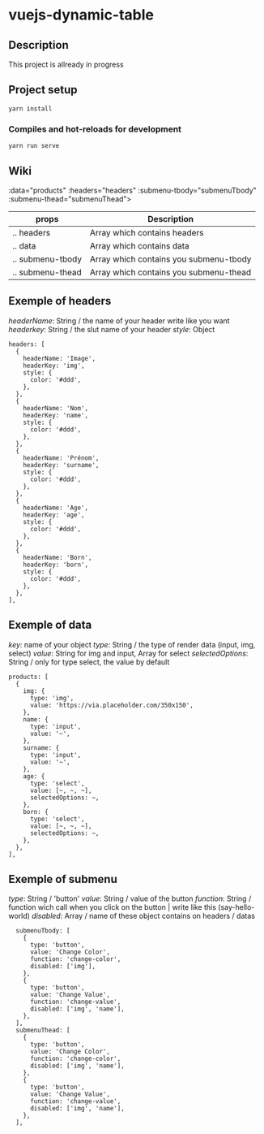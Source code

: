 # vuejs-dynamic-table

## Description

This project is allready in progress

## Project setup
```
yarn install
```

### Compiles and hot-reloads for development
```
yarn run serve
```
<!-- 
### Compiles and minifies for production
```
yarn run build
```

### Run your tests
```
yarn run test
```

### Lints and fixes files
```
yarn run lint
``` -->

## Wiki

:data="products" :headers="headers" :submenu-tbody="submenuTbody" :submenu-thead="submenuThead"></vue-table>

props               | Description
--------------------|-------------------------
  .. headers        | Array which contains headers
  .. data           | Array which contains data
  .. submenu-tbody  | Array which contains you submenu-tbody
  .. submenu-thead  | Array which contains you submenu-thead
  


## Exemple of headers

*headerName*: String / the name of your header write like you want
*headerkey*: String / the slut name of your header
*style*: Object

```
headers: [
  {
    headerName: 'Image',
    headerKey: 'img',
    style: {
      color: '#ddd',
    },
  },
  {
    headerName: 'Nom',
    headerKey: 'name',
    style: {
      color: '#ddd',
    },
  },
  {
    headerName: 'Prénom',
    headerKey: 'surname',
    style: {
      color: '#ddd',
    },
  },
  {
    headerName: 'Age',
    headerKey: 'age',
    style: {
      color: '#ddd',
    },
  },
  {
    headerName: 'Born',
    headerKey: 'born',
    style: {
      color: '#ddd',
    },
  },
],
```

## Exemple of data

*key*: name of your object
*type*: String / the type of render data (input, img, select)
*value*: String for img and input, Array for select
*selectedOptions*: String / only for type select, the value by default

```
products: [
  {
    img: {
      type: 'img',
      value: 'https://via.placeholder.com/350x150',
    },
    name: {
      type: 'input',
      value: '~',
    },
    surname: {
      type: 'input',
      value: '~',
    },
    age: {
      type: 'select',
      value: [~, ~, ~],
      selectedOptions: ~,
    },
    born: {
      type: 'select',
      value: [~, ~, ~],
      selectedOptions: ~,
    },
  },
],
```

## Exemple of submenu

*type*: String  / 'button'
*value*: String / value of the button
*function*: String / function wich call when you click on the button | write like this (say-hello-world)
*disabled*: Array / name of these object contains on headers / datas

```
  submenuTbody: [
    {
      type: 'button',
      value: 'Change Color',
      function: 'change-color',
      disabled: ['img'],
    },
    {
      type: 'button',
      value: 'Change Value',
      function: 'change-value',
      disabled: ['img', 'name'],
    },
  ],
  submenuThead: [
    {
      type: 'button',
      value: 'Change Color',
      function: 'change-color',
      disabled: ['img', 'name'],
    },
    {
      type: 'button',
      value: 'Change Value',
      function: 'change-value',
      disabled: ['img', 'name'],
    },
  ],
```
